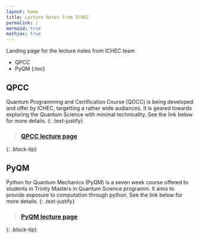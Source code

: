 ```yaml
---
layout: home
title: Lecture Notes from ICHEC
permalink: /
mermaid: true
mathjax: true
---
```


Landing page for the lecture notes from ICHEC team

- QPCC
- PyQM
{:toc}

## QPCC
Quantum Programming and Certification Course (QOCC) is being developed and offer by ICHEC, targetting a rather wide audiances. It is geared towards exploring the Quantum Science with minimal technicality. See the link below for more details.
{: .text-justify}

> ### [QPCC lecture page](qpcc/README.md)
{: .block-tip}

## PyQM
Python for Quantum Mechanics (PyQM) is a seven week course offered to students in Trinity Masters in Quantum Science programm. It aims to provide exposure to computation through python. See the link below for more details.
{: .text-justify}

> ### [PyQM lecture page](pyqm/README.md)
{: .block-tip}


